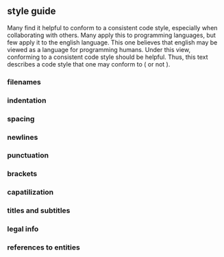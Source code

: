 ## style guide
Many find it helpful to conform to a consistent code style, especially when collaborating with others. Many apply this to programming languages, but few apply it to the english language. This one believes that english may be viewed as a language for programming humans. Under this view, conforming to a consistent code style should be helpful. Thus, this text describes a code style that one may conform to ( or not ).

### filenames


### indentation


### spacing


### newlines


### punctuation


### brackets


### capatilization


### titles and subtitles


### legal info


### references to entities

